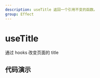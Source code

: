 ```yaml
---
description: useTitle 返回一个引用不变的函数。
group: Effect
---
```


# useTitle

通过 hooks 改变页面的 title

## 代码演示

<code src="let-hooks/useTitle/demos/base.tsx" title="基本用法" description="点击页面的title跟随变化"></code>
